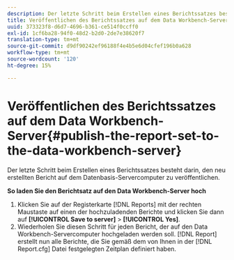 ```yaml
---
description: Der letzte Schritt beim Erstellen eines Berichtssatzes besteht darin, den neu erstellten Bericht auf dem Datenbasis-Servercomputer zu veröffentlichen.
title: Veröffentlichen des Berichtssatzes auf dem Data Workbench-Server
uuid: 373323f8-d6d7-4696-b361-ce514f0ccff0
exl-id: 1cf6ba28-94f0-48d2-b2d0-2de7e38620f7
translation-type: tm+mt
source-git-commit: d9df90242ef96188f4e4b5e6d04cfef196b0a628
workflow-type: tm+mt
source-wordcount: '120'
ht-degree: 15%

---
```


# Veröffentlichen des Berichtssatzes auf dem Data Workbench-Server{#publish-the-report-set-to-the-data-workbench-server}

Der letzte Schritt beim Erstellen eines Berichtssatzes besteht darin, den neu erstellten Bericht auf dem Datenbasis-Servercomputer zu veröffentlichen.

**So laden Sie den Berichtsatz auf den Data Workbench-Server hoch**

1. Klicken Sie auf der Registerkarte [!DNL Reports] mit der rechten Maustaste auf einen der hochzuladenden Berichte und klicken Sie dann auf **[!UICONTROL Save to server]** > **[!UICONTROL Yes]**.
1. Wiederholen Sie diesen Schritt für jeden Bericht, der auf den Data Workbench-Servercomputer hochgeladen werden soll.
   [!DNL Report] erstellt nun alle Berichte, die Sie gemäß dem von Ihnen in der  [!DNL Report.cfg] Datei festgelegten Zeitplan definiert haben.
